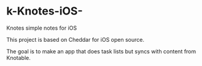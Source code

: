 # k-Knotes-iOS-
Knotes simple notes for iOS 

This project is based on Cheddar for iOS open source.

The goal is to make an app that does task lists but syncs with content from Knotable.
